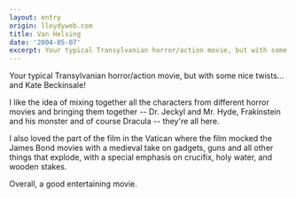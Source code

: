 ```yaml
---
layout: entry
origin: lloydyweb.com
title: Van Helsing
date: '2004-05-07'
excerpt: Your typical Transylvanian horror/action movie, but with some nice twists... and Kate Beckinsale!
---
```

Your typical Transylvanian horror/action movie, but with some nice twists... and Kate Beckinsale!

I like the idea of mixing together all the characters from different horror movies and bringing them together -- Dr. Jeckyl and Mr. Hyde, Frakinstein and his monster and of course Dracula -- they're all here.

I also loved the part of the film in the Vatican where the film mocked the James Bond movies with a medieval take on gadgets, guns and all other things that explode, with a special emphasis on crucifix, holy water, and wooden stakes.

Overall, a good entertaining movie.